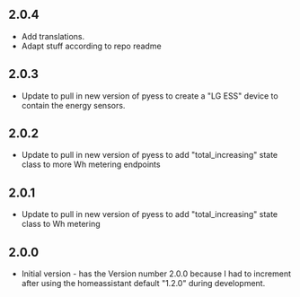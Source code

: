 <!-- https://developers.home-assistant.io/docs/add-ons/presentation#keeping-a-changelog -->

## 2.0.4
- Add translations.
- Adapt stuff according to repo readme

## 2.0.3
- Update to pull in new version of pyess to create a "LG ESS" device to contain the energy sensors.

## 2.0.2
- Update to pull in new version of pyess to add "total_increasing" state class to more Wh metering endpoints

## 2.0.1
- Update to pull in new version of pyess to add "total_increasing" state class to Wh metering

## 2.0.0

- Initial version - has the Version number 2.0.0 because I had to increment after using the homeassistant default "1.2.0" during development.